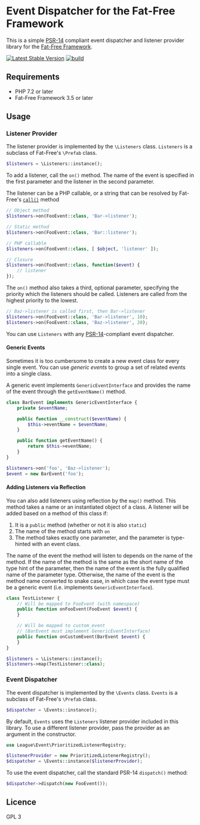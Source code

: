 # Event Dispatcher for the Fat-Free Framework

This is a simple [PSR-14] compliant event dispatcher and listener provider
library for the [Fat-Free Framework][F3].

[![Latest Stable Version](https://poser.pugx.org/kelvinmo/f3-event-dispatcher/v/stable)](https://packagist.org/packages/kelvinmo/f3-event-dispatcher)
[![build](https://github.com/kelvinmo/f3-event-dispatcher/workflows/CI/badge.svg)](https://github.com/kelvinmo/f3-event-dispatcher/actions?query=workflow%3ACI)

## Requirements

- PHP 7.2 or later
- Fat-Free Framework 3.5 or later

## Usage

### Listener Provider

The listener provider is implemented by the `\Listeners` class.  `Listeners`
is a subclass of Fat-Free's `\Prefab` class.

```php
$listeners = \Listeners::instance();
```

To add a listener, call the `on()` method.  The name of the event is
specified in the first parameter and the listener in the second
parameter.

The listener can be a PHP callable, or a string that can be resolved
by Fat-Free's [`call()`] method

```php
// Object method
$listeners->on(FooEvent::class, 'Bar->listener');

// Static method
$listeners->on(FooEvent::class, 'Bar::listener');

// PHP callable
$listeners->on(FooEvent::class, [ $object, 'listener' ]);

// Closure
$listeners->on(FooEvent::class, function($event) {
    // listener
});
```

The `on()` method also takes a third, optional parameter, specifying the
priority which the listeners should be called.  Listeners are called
from the highest priority to the lowest.

```php
// Baz->listener is called first, then Bar->listener
$listeners->on(FooEvent::class, 'Bar->listener', 10);
$listeners->on(FooEvent::class, 'Baz->listener', 20);
```

You can use `Listeners` with any [PSR-14]-compliant event dispatcher.

#### Generic Events

Sometimes it is too cumbersome to create a new event class for every
single event.  You can use *generic events* to group a set of related
events into a single class.

A generic event implements `GenericEventInterface` and provides the
name of the event through the `getEventName()` method.

```php
class BarEvent implements GenericEventInterface {
    private $eventName;

    public function __construct($eventName) {
        $this->eventName = $eventName;
    }

    public function getEventName() {
        return $this->eventName;
    }
}

$listeners->on('foo', 'Baz->listener');
$event = new BarEvent('foo');
```

#### Adding Listeners via Reflection

You can also add listeners using reflection by the `map()` method.  This
method takes a name or an instantiated object of a class.  A listener
will be added based on a method of this class if:

1. It is a `public` method (whether or not it is also `static`)
2. The name of the method starts with `on`
3. The method takes exactly one parameter, and the parameter is type-hinted
   with an event class.

The name of the event the method will listen to depends on the name of
the method.  If the name of the method is the same as the short name
of the type hint of the parameter, then the name of the event is the
fully qualified name of the parameter type.  Otherwise, the name of the
event is the method name converted to snake case, in which case
the event type must be a generic event (i.e. implements
`GenericEventInterface`).

```php
class TestListener {
    // Will be mapped to FooEvent (with namespace)
    public function onFooEvent(FooEvent $event) {
    }

    // Will be mapped to custom_event
    // (BarEvent must implement GenericEventInterface)
    public function onCustomEvent(BarEvent $event) {
    }
}

$listeners = \Listeners::instance();
$listeners->map(TestListener::class);
```

### Event Dispatcher

The event dispatcher is implemented by the `\Events` class.  `Events`
is a subclass of Fat-Free's `\Prefab` class.

```php
$dispatcher = \Events::instance();
```

By default, `Events` uses the `Listeners` listener provider included in this
library.  To use a different listener provider, pass the provider as
an argument in the constructor.

```php
use League\Event\PrioritizedListenerRegistry;

$listenerProvider = new PrioritizedListenerRegistry();
$dispatcher = \Events::instance($listenerProvider);
```

To use the event dispatcher, call the standard PSR-14 `dispatch()` method:

```php
$dispatcher->dispatch(new FooEvent());
```

## Licence

GPL 3

[PSR-14]: https://www.php-fig.org/psr/psr-14/
[F3]: https://fatfreeframework.com/
[`call()`]: https://fatfreeframework.com/3.7/base#call

